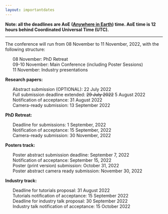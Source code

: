 ```yaml
---
layout: importantdates
---
```


<div>
<b>Note: all the deadlines are AoE (<b><a href="https://www.worldtimeserver.com/time-zones/aoe/#:~:text=Anywhere%20on%20Earth%20or%20AoE,the%20Pacific%20all%20year%20round." target="_blank">Anywhere in Earth</a></b>) time. AoE time is 12 hours behind Coordinated Universal Time (UTC).</b>
    <hr class="my-4">
    <p>The conference will run from 08 November to 11 November, 2022, with the following structure:
        <ul style="list-style: none;">
            <li>08 November: PhD Retreat</li>
            <li>09-10 November: Main Conference (including Poster Sessions)</li>
            <li>11 November: Industry presentations</li>
        </ul>    
    </p>
    <p class="lead">
    <p><b>Research papers:</b>
    <ul style="list-style: none;">
    <li>Abstract submission (OPTIONAL): 22 July 2022</li>
    <li>Full submission deadline extended: <s>29 July 2022</s> 5 August 2022</li>
    <li>Notification of acceptance: 31 August 2022</li>
    <li>Camera-ready submission: 13 September 2022</li>
    </ul>
    </p>
    </p>
    <p><b>PhD Retreat:</b></p>
    <ul style="list-style: none;">
        <li>Deadline for submissions: 1 September, 2022</li>
        <li>Notification of acceptance: 15 September, 2022</li>
        <li>Camera-ready submission: 30 November, 2022</li>
    </ul>
    <p><b>Posters track:</b></p>
    <ul style="list-style: none;">
        <li>Poster abstract submission deadline: September 7, 2022</li>
        <li>Notification of acceptance: September 15, 2022</li>
        <li>Poster (print version) submission: October 31, 2022</li>
        <li>Poster abstract camera ready submission: November 30, 2022</li>
    </ul>
        <p><b>Industry track:</b></p>
    <ul style="list-style: none;">
        <li>Deadline for tutorials proposal: 31 August 2022</li>
        <li>Tutorials notification of acceptance: 15 September 2022</li>
        <li>Deadline for industry talk proposal: 30 September 2022</li>
        <li>Industry talk notification of acceptance:  15 October 2022</li>
    </ul>

</div>
